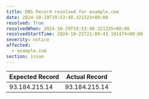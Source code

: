 ```yaml
---
title: DNS Record resolved for example.com
date: 2024-10-29T19:53:48.321323+00:00
resolved: True
resolvedWhen: 2024-10-29T19:53:48.321335+00:00
resolvedStartTime: 2024-10-25T21:09:43.191474+00:00
severity: notice
affected:
  - example.com
section: issue
---
```


| Expected Record  | Actual Record  |
|------------------|----------------|
| 93.184.215.14 | 93.184.215.14 |
